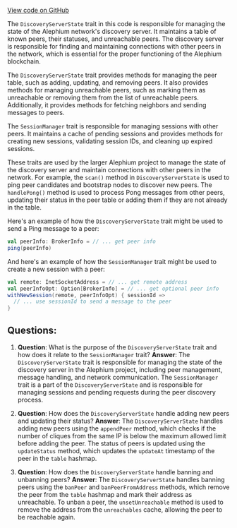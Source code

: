 [View code on GitHub](https://github.com/alephium/alephium/flow/src/main/scala/org/alephium/flow/network/DiscoveryServerState.scala)

The `DiscoveryServerState` trait in this code is responsible for managing the state of the Alephium network's discovery server. It maintains a table of known peers, their statuses, and unreachable peers. The discovery server is responsible for finding and maintaining connections with other peers in the network, which is essential for the proper functioning of the Alephium blockchain.

The `DiscoveryServerState` trait provides methods for managing the peer table, such as adding, updating, and removing peers. It also provides methods for managing unreachable peers, such as marking them as unreachable or removing them from the list of unreachable peers. Additionally, it provides methods for fetching neighbors and sending messages to peers.

The `SessionManager` trait is responsible for managing sessions with other peers. It maintains a cache of pending sessions and provides methods for creating new sessions, validating session IDs, and cleaning up expired sessions.

These traits are used by the larger Alephium project to manage the state of the discovery server and maintain connections with other peers in the network. For example, the `scan()` method in `DiscoveryServerState` is used to ping peer candidates and bootstrap nodes to discover new peers. The `handlePong()` method is used to process Pong messages from other peers, updating their status in the peer table or adding them if they are not already in the table.

Here's an example of how the `DiscoveryServerState` trait might be used to send a Ping message to a peer:

```scala
val peerInfo: BrokerInfo = // ... get peer info
ping(peerInfo)
```

And here's an example of how the `SessionManager` trait might be used to create a new session with a peer:

```scala
val remote: InetSocketAddress = // ... get remote address
val peerInfoOpt: Option[BrokerInfo] = // ... get optional peer info
withNewSession(remote, peerInfoOpt) { sessionId =>
  // ... use sessionId to send a message to the peer
}
```
## Questions: 
 1. **Question**: What is the purpose of the `DiscoveryServerState` trait and how does it relate to the `SessionManager` trait?
   **Answer**: The `DiscoveryServerState` trait is responsible for managing the state of the discovery server in the Alephium project, including peer management, message handling, and network communication. The `SessionManager` trait is a part of the `DiscoveryServerState` and is responsible for managing sessions and pending requests during the peer discovery process.

2. **Question**: How does the `DiscoveryServerState` handle adding new peers and updating their status?
   **Answer**: The `DiscoveryServerState` handles adding new peers using the `appendPeer` method, which checks if the number of cliques from the same IP is below the maximum allowed limit before adding the peer. The status of peers is updated using the `updateStatus` method, which updates the `updateAt` timestamp of the peer in the `table` hashmap.

3. **Question**: How does the `DiscoveryServerState` handle banning and unbanning peers?
   **Answer**: The `DiscoveryServerState` handles banning peers using the `banPeer` and `banPeerFromAddress` methods, which remove the peer from the `table` hashmap and mark their address as unreachable. To unban a peer, the `unsetUnreachable` method is used to remove the address from the `unreachables` cache, allowing the peer to be reachable again.